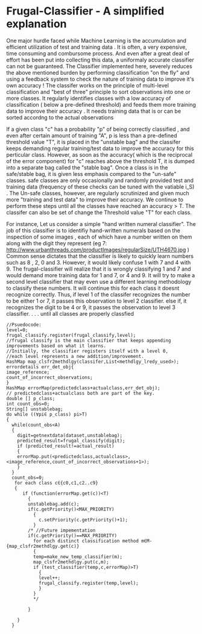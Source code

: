 # Frugal-Classifier - A simplified explanation
One major hurdle faced while Machine Learning is the accumulation and efficient utilization of test and training data .
It is often, a very expensive, time consuming and combursome process.
And even after a great deal of effort has been put into collecting this data, a uniformaly accurate classifier can not be guaranteed. The Classifier implemented here, severely reduces the above mentioned burden by performing classification "on the fly" and using a feedback system to check the nature of training data to improve it's own accuracy ! The classifer works on the principle of multi-level classification and "best of three" principle to sort observations into one or more classes. It regularly identifies classes with a low accuracy of classification ( below a pre-defined threshold) and feeds them more training data to improve their accuracy . It needs training data that is or can be sorted accordng to the actual observations 

If a given class "c" has a probability "p" of being correctly classified , and even after certain amount of training "A",  p is less than a pre-defined threshold value "T", it is placed in the "unstable bag" and the classifer keeps demanding regular training/test data to improve the accuracy for this perticular class. However, as soon as the accuracy( which is the reciprocal of the error component) for "c" reaches above the threshold T, it is dumped into a separate bag called the "stable bag".
Once a class is in the safe/stable bag, it is given less emphasis compared to the "un-safe" classes. safe classes are only occasionally and randomly provided test and training data (frequency of these checks can be tuned with the vatiable i_S) . 
The Un-safe classes, however, are regularly scrutinized and given much more "training and test data" to improve their accuracy. We continue to perform these steps until all the classes have reached an accuracy > T.
The classifer can also be set of change the Threshold value "T" for each class.

For instance, Let us consider a simple "hand written numeral classifier". The job of this classifier is to identifiy hand-written numerals based on the inspection of some images , each of which have a number written on them along with the digit they represent (eg 7: http://www.urbanthreads.com/productImages/regularSize/UTH4670.jpg )
Common sense dictates that the classifier is likely to quickly learn numbers such as 8 , 2, 0 and 3. However, it would likely confuse 1 with 7 and 4 with 9. The frugal-classifier will realize that it is wrongly classifying 1 and 7 and would demand more training data for 1 and 7, or 4 and 9. It will try to make a second level classifier that may even use a different learning methodology to classify these numbers. It will continue this for each class it doesnt recognize correctly. Thus, if level 1 of the classifer recognizes the number to be either 1 or 7, it passes this observation to level 2 classifier. 
else if, it recognizes the digit to be 4 or 9, it passes the observation to level 3 classifier.
.
.
.
until all classes are properly classfied
```
//Psuedocode:
level=0;
frugal_classify.register(frugal_classify,level);
//frugal classify is the main classifier that keeps appending improvements based on what it learns. 
//Initially, the classifier registers itself with a level 0, 
//each level represents a new addition/improvement.
HashMap map_clsfr2methdlgy(classifer,List<methdlgy_lredy_used>);
errordetails err_det_obj{
image_reference;
count_of_incorrect_observations;
}
HashMap errorMap(predictedclass+actualclass,err_det_obj);
// predictedclass+actualclass both are part of the key.
double [] p_class;
int count_obs=0;
String[] unstablebag;
do while ((∀pi∈ p_class) pi>T) 
{
  while(count_obs<A)
  {
    digit=getnextdata(dataset,unstablebag);
    predicted_result=frugal_classify(digit);
    if (predicted_result!=actual_result)
    {
    errorMap.put(<predictedclass,actualclass>,<image_reference,count_of_incorrect_observations+1>);
    }
  }
  count_obs=0;
   for each class c∈{c0,c1,c2..c9}
   {
      if (function(errorMap.get(c))<T)
        {
        unstablebag.add(c);
        if(c.getPriority()<MAX_PRIORITY)
          {
            c.setPriority(c.getPriority()+1);  
          }
        /* //Future impementation
        if(c.getPriority()==MAX_PRIORITY)
          for each distinct classification method m∈M-{map_clsfr2methdlgy.get(c)}
          {
          temp=make_new_temp_classifier(m);
          map_clsfr2methdlgy.put(c,m);
          if (test_classifier(temp,c,errorMap)>T)
            {
            level++;
            frugal_classify.register(temp,level);
            }
          }
          */
        
        }
        
    }
  }
```
